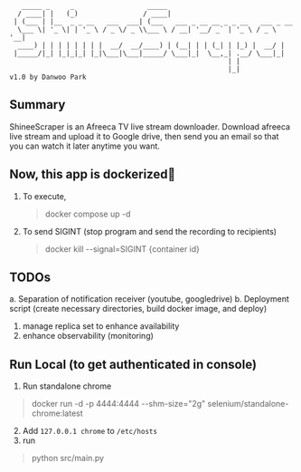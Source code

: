 ```
   _____ _     _                  _____                                
  / ____| |   (_)                / ____|                               
 | (___ | |__  _ _ __   ___  ___| (___   ___ _ __ __ _ _ __   ___ _ __ 
  \___ \| '_ \| | '_ \ / _ \/ _ \\___ \ / __| '__/ _` | '_ \ / _ \ '__|
  ____) | | | | | | | |  __/  __/____) | (__| | | (_| | |_) |  __/ |   
 |_____/|_| |_|_|_| |_|\___|\___|_____/ \___|_|  \__,_| .__/ \___|_|   
                                                      | |              
                                                      |_|              v1.0 by Danwoo Park
```

## Summary
ShineeScraper is an Afreeca TV live stream downloader.
Download afreeca live stream and upload it to Google drive, then send you an email so that you can watch it later anytime you want.

## Now, this app is dockerized🎉
1. To execute,
    > docker compose up -d
2. To send SIGINT (stop program and send the recording to recipients)
    > docker kill --signal=SIGINT {container id}

## TODOs
a. Separation of notification receiver (youtube, googledrive)
b. Deployment script (create necessary directories, build docker image, and deploy)
1. manage replica set to enhance availability
2. enhance observability (monitoring)

## Run Local (to get authenticated in console)
1. Run standalone chrome
> docker run -d -p 4444:4444 --shm-size="2g" selenium/standalone-chrome:latest
2. Add `127.0.0.1 chrome` to `/etc/hosts`
3. run
> python src/main.py
